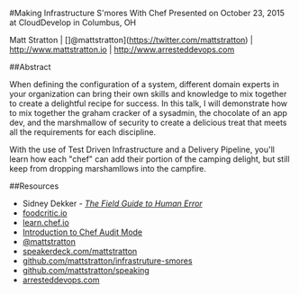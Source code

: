 #Making Infrastructure S'mores With Chef
Presented on October 23, 2015 at CloudDevelop in Columbus, OH

Matt Stratton | []@mattstratton](https://twitter.com/mattstratton) | http://www.mattstratton.io | http://www.arresteddevops.com

##Abstract

When defining the configuration of a system, different domain experts in your organization can bring their own skills and knowledge to mix together to create a delightful recipe for success. In this talk, I will demonstrate how to mix together the graham cracker of a sysadmin, the chocolate of an app dev, and the marshmallow of security to create a delicious treat that meets all the requirements for each discipline.

With the use of Test Driven Infrastructure and a Delivery Pipeline, you'll learn how each "chef" can add their portion of the camping delight, but still keep from dropping marshamllows into the campfire.

##Resources
- Sidney Dekker - [*The Field Guide to Human Error*](http://www.amazon.com/Field-Guide-Understanding-Human-Error/dp/1472439058)
- [foodcritic.io](http://foodcritic.io)
- [learn.chef.io](http://learn.chef.io)
- [Introduction to Chef Audit Mode](http://jtimberman.housepub.org/blog/2015/04/03/chef-audit-mode-introduction/)
- [@mattstratton](https://twitter.com/mattstratton)
- [speakerdeck.com/mattstratton](http://speakerdeck.com/mattstratton)
- [github.com/mattstratton/infrastruture-smores](https://github.com/mattstratton/infrastruture-smores)
- [github.com/mattstratton/speaking](https://github.com/mattstratton/speaking)
- [arresteddevops.com](https://arresteddevops.com)
